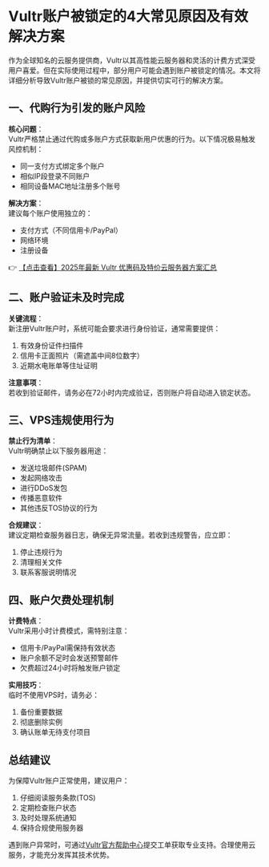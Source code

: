# Vultr账户被锁定的4大常见原因及有效解决方案

作为全球知名的云服务提供商，Vultr以其高性能云服务器和灵活的计费方式深受用户喜爱。但在实际使用过程中，部分用户可能会遇到账户被锁定的情况。本文将详细分析导致Vultr账户被锁的常见原因，并提供切实可行的解决方案。

## 一、代购行为引发的账户风险

**核心问题**：  
Vultr严格禁止通过代购或多账户方式获取新用户优惠的行为。以下情况极易触发风控机制：

- 同一支付方式绑定多个账户
- 相似IP段登录不同账户
- 相同设备MAC地址注册多个账号

**解决方案**：  
建议每个账户使用独立的：
- 支付方式（不同信用卡/PayPal）
- 网络环境
- 注册设备

👉 [【点击查看】2025年最新 Vultr 优惠码及特价云服务器方案汇总](https://bit.ly/VuLtr)

## 二、账户验证未及时完成

**关键流程**：  
新注册Vultr账户时，系统可能会要求进行身份验证，通常需要提供：

1. 有效身份证件扫描件
2. 信用卡正面照片（需遮盖中间8位数字）
3. 近期水电账单等住址证明

**注意事项**：  
若收到验证邮件，请务必在72小时内完成验证，否则账户将自动进入锁定状态。

## 三、VPS违规使用行为

**禁止行为清单**：  
Vultr明确禁止以下服务器用途：
- 发送垃圾邮件(SPAM)
- 发起网络攻击
- 进行DDoS发包
- 传播恶意软件
- 其他违反TOS协议的行为

**合规建议**：  
建议定期检查服务器日志，确保无异常流量。若收到违规警告，应立即：
1. 停止违规行为
2. 清理相关文件
3. 联系客服说明情况

## 四、账户欠费处理机制

**计费特点**：  
Vultr采用小时计费模式，需特别注意：

- 信用卡/PayPal需保持有效状态
- 账户余额不足时会发送预警邮件
- 欠费超过24小时将触发账户锁定

**实用技巧**：  
临时不使用VPS时，请务必：
1. 备份重要数据
2. 彻底删除实例
3. 确认账单无待支付项目

## 总结建议

为保障Vultr账户正常使用，建议用户：
1. 仔细阅读服务条款(TOS)
2. 定期检查账户状态
3. 及时处理系统通知
4. 保持合规使用服务器

遇到账户异常时，可通过[Vultr官方帮助中心](https://bit.ly/VuLtr)提交工单获取专业支持。合理使用云服务，才能充分发挥其技术优势。